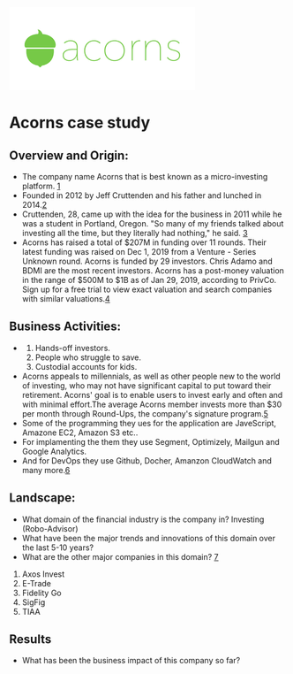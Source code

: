 ![Acorn Logo](Logo.jpg)
# Acorns case study
## Overview and Origin:
* The company name Acorns that is best known as a micro-investing platform. [1](https://www.forbes.com/companies/acorns/?list=fintech/#7f50003f3529)
* Founded in 2012 by Jeff Cruttenden and his father and lunched in 2014.[2](https://money.cnn.com/2015/04/15/technology/acorns-series-c/#:~:text=Cruttenden%2C%2028%2C%20came%20up%20with,doesn't%20charge%20a%20commission.)
* Cruttenden, 28, came up with the idea for the business in 2011 while he was a student in Portland, Oregon.
"So many of my friends talked about investing all the time, but they literally had nothing," he said. [3](https://money.cnn.com/2015/04/15/technology/acorns-series-c/#:~:text=Cruttenden%2C%2028%2C%20came%20up%20with,doesn't%20charge%20a%20commission.)
* Acorns has raised a total of $207M in funding over 11 rounds. Their latest funding was raised on Dec 1, 2019 from a Venture - Series Unknown round.
Acorns is funded by 29 investors. Chris Adamo and BDMI are the most recent investors.
Acorns has a post-money valuation in the range of $500M to $1B as of Jan 29, 2019, according to PrivCo. Sign up for a free trial to view exact valuation and search companies with similar valuations.[4](https://www.investopedia.com/articles/company-insights/090516/how-acorns-works-and-makes-money.asp#citation-9)
## Business Activities:
*  1. Hands-off investors.
   2. People who struggle to save.
   3. Custodial accounts for kids.
* Acorns appeals to millennials, as well as other people new to the world of investing, who may not have significant capital to put toward their retirement. Acorns' goal is to enable users to invest early and often and with minimal effort.The average Acorns member invests more than $30 per month through Round-Ups, the company's signature program.[5](https://www.nerdwallet.com/reviews/investing/advisors/acorns)
* Some of the programming they ues for the application are JaveScript, Amazone EC2, Amazon S3 etc..
* For implamenting the them they use Segment, Optimizely, Mailgun and Google Analytics.
* And for DevOps they use Github, Docher, Amanzon CloudWatch and many more.[6](https://stackshare.io/acorns/acorns)
## Landscape:
* What domain of the financial industry is the company in? 
Investing (Robo-Advisor)
* What have been the major trends and innovations of this domain over the last 5-10 years? 
* What are the other major companies in this domain? [7](https://www.nerdwallet.com/blog/investing/robo-advisor-performance-is-only-one-piece-of-the-puzzle/)
1. Axos Invest
2. E-Trade
3. Fidelity Go 
4. SigFig
5. TIAA 
## Results 
* What has been the business impact of this company so far?




